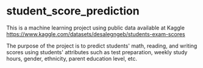 # student_score_prediction

This is a machine learning project using public data available at Kaggle
https://www.kaggle.com/datasets/desalegngeb/students-exam-scores

The purpose of the project is to predict students' math, reading, and writing scores using students' attributes such as test preparation, weekly study hours, gender, ethnicity, parent education level, etc. 
